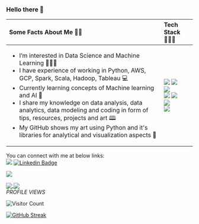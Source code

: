 ### Hello there 👋


<table role="table">
            <thead>
                <tr>
                    <th align="left">Some Facts About Me 👩‍💼</th>
                    <th align="left">Tech Stack 👩🏻‍💻 </th>
                </tr>
            </thead>
        <tbody>
            <tr>
                <td align="left">
                    <ul>
                        <li> I’m interested in Data Science and Machine Learning 👩🏻‍⚕️  </li>
                        <li> I have experience of working in Python, AWS, GCP, Spark, Scala, Hadoop, Tableau 💻 </li>
                        <li> Currently learning concepts of Machine learning and AI 📝 </li>
                        <li> I share my knowledge on data analysis, data analytics, data modeling and coding in form of tips, resources, projects and art 🕮 </li>
                        <li> My GitHub shows my art using Python and it's libraries for analytical and visualization aspects 🎨</li>
                    </ul>
                </td>
                <td align="left">
                     <img src="https://img.shields.io/badge/python-%23E34F26.svg?style=for-the-badge&logo=python&logoColor=white">
                     <img src="https://img.shields.io/badge/AWS-%231572B6.svg?style=for-the-badge&logo=AWS&logoColor=white">
                     <br>
                     <img src="https://img.shields.io/badge/Scala-%23323330.svg?style=for-the-badge&logo=Scala&logoColor=%23F7DF1E">
                     <br>
                     <img src="https://img.shields.io/badge/github-%23121011.svg?style=for-the-badge&logo=github&logoColor=white">
                     <img src="https://img.shields.io/badge/Spark-%2300C4CC.svg?style=for-the-badge&logo=Spark&logoColor=white">
                     <br>
                     <img src="https://img.shields.io/badge/GoogleCloud-%2338B2AC.svg?style=for-the-badge&logo=GCP-css&logoColor=white">
                     <br>
                     <img src="https://img.shields.io/badge/tableau-0078d7.svg?style=for-the-badge&logo=tableau&logoColor=white">
                </td>
            </tr>
            </tbody>
        </table>
        
        
You can connect with me at below links:
<br>
[![](https://img.shields.io/badge/Twitter-%231DA1F2.svg?style=for-the-badge&logo=Twitter&logoColor=white)](https://twitter.com/i_rahulsoni) 
[![Linkedin Badge](https://img.shields.io/badge/-Rahul%20Soni-blue?style=social&logo=Linkedin&logoColor=blue&link=linkedin.com/in/rahul-soni-9186a7170/)](linkedin.com/in/rahul-soni-9186a7170/) 


<a href="https://www.github.com/irahulsoni" target="_blank" rel="noreferrer"><img
src="https://img.shields.io/github/followers/irahulsoni?logo=github&style=for-the-badge&color=0891b2&labelColor=1c1917" /></a>

<a href="https://github.com/anuraghazra/github-readme-stats">
  <img align="center" src="https://github-readme-stats.vercel.app/api?username=irahulsoni" />
</a>
<a href="https://github.com/anuraghazra/convoychat">
  <img align="center" src="https://github-readme-stats.vercel.app/api/top-langs/?username=irahulsoni" />
</a>
<br>
<em>PROFILE VIEWS </em>
<br>

![Visitor Count](https://profile-counter.glitch.me/{irahulsoni}/count.svg)

[![GitHub Streak](http://github-readme-streak-stats.herokuapp.com?user=irahulsoni&theme=dark)](https://git.io/streak-stats)



<!--
**irahulsoni/irahulsoni** is a ✨ _special_ ✨ repository because its `README.md` (this file) appears on your GitHub profile.

Here are some ideas to get you started:

- 🔭 I’m currently working on ...
- 🌱 I’m currently learning ...
- 👯 I’m looking to collaborate on ...
- 🤔 I’m looking for help with ...
- 💬 Ask me about ...
- 📫 How to reach me: ...
- 😄 Pronouns: ...
- ⚡ Fun fact: ...
-->
